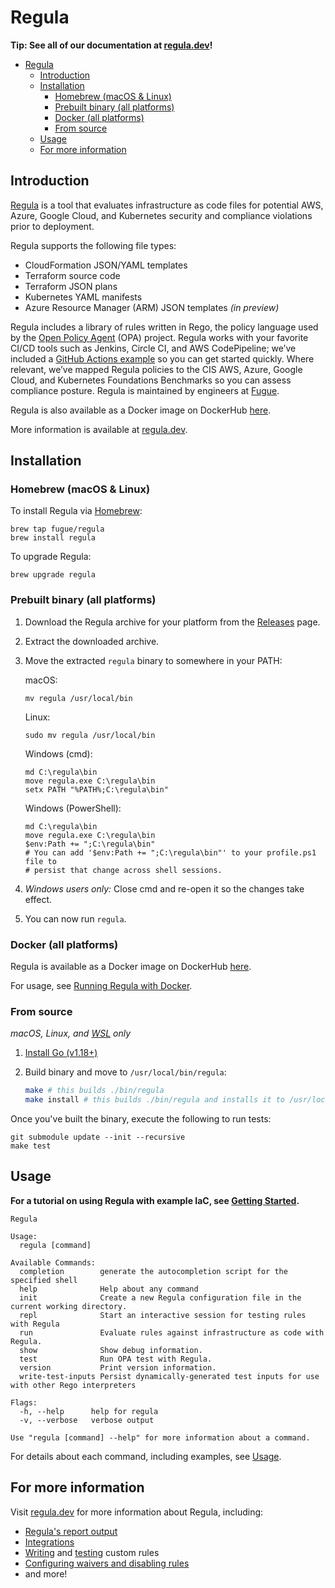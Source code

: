 # Regula

**Tip: See all of our documentation at [regula.dev](https://regula.dev)!**

- [Regula](#regula)
  - [Introduction](#introduction)
  - [Installation](#installation)
    - [Homebrew (macOS & Linux)](#homebrew-macos--linux)
    - [Prebuilt binary (all platforms)](#prebuilt-binary-all-platforms)
    - [Docker (all platforms)](#docker-all-platforms)
    - [From source](#from-source)
  - [Usage](#usage)
  - [For more information](#for-more-information)

## Introduction

[Regula](https://regula.dev) is a tool that evaluates infrastructure as code files for potential AWS, Azure, Google Cloud, and Kubernetes security and compliance violations prior to deployment.

Regula supports the following file types:

- CloudFormation JSON/YAML templates
- Terraform source code
- Terraform JSON plans
- Kubernetes YAML manifests
- Azure Resource Manager (ARM) JSON templates _(in preview)_

Regula includes a library of rules written in Rego, the policy language used by the [Open Policy Agent](https://www.openpolicyagent.org/) (OPA) project. Regula works with your favorite CI/CD tools such as Jenkins, Circle CI, and AWS CodePipeline; we’ve included a [GitHub Actions example](https://github.com/fugue/regula-action) so you can get started quickly. Where relevant, we’ve mapped Regula policies to the CIS AWS, Azure, Google Cloud, and Kubernetes Foundations Benchmarks so you can assess compliance posture. Regula is maintained by engineers at [Fugue](https://fugue.co).

Regula is also available as a Docker image on DockerHub [here](https://hub.docker.com/r/fugue/regula).

More information is available at [regula.dev](https://regula.dev).

## Installation

### Homebrew (macOS & Linux)

To install Regula via [Homebrew](https://brew.sh/):

```
brew tap fugue/regula
brew install regula
```

To upgrade Regula:

```
brew upgrade regula
```

### Prebuilt binary (all platforms)

1. Download the Regula archive for your platform from the [Releases](https://github.com/fugue/regula/releases) page.
2. Extract the downloaded archive.
3. Move the extracted `regula` binary to somewhere in your PATH:

    macOS:

    ```
    mv regula /usr/local/bin
    ```

    Linux:

    ```
    sudo mv regula /usr/local/bin
    ```

    Windows (cmd):

    ```
    md C:\regula\bin
    move regula.exe C:\regula\bin
    setx PATH "%PATH%;C:\regula\bin"
    ```

    Windows (PowerShell):

    ```
    md C:\regula\bin
    move regula.exe C:\regula\bin
    $env:Path += ";C:\regula\bin"
    # You can add '$env:Path += ";C:\regula\bin"' to your profile.ps1 file to
    # persist that change across shell sessions.
    ```

4. _Windows users only:_ Close cmd and re-open it so the changes take effect.
5. You can now run `regula`.

### Docker (all platforms)

Regula is available as a Docker image on DockerHub [here](https://hub.docker.com/r/fugue/regula).

For usage, see [Running Regula with Docker](https://regula.dev/usage.html#running-regula-with-docker).

### From source

_macOS, Linux, and [WSL](https://docs.microsoft.com/en-us/windows/wsl/install) only_

1. [Install Go (v1.18+)](https://go.dev/doc/install)

2. Build binary and move to `/usr/local/bin/regula`:

    ```bash
    make # this builds ./bin/regula
    make install # this builds ./bin/regula and installs it to /usr/local/bin/regula
    ```

Once you've built the binary, execute the following to run tests:

```
git submodule update --init --recursive
make test
```

## Usage

**For a tutorial on using Regula with example IaC, see [Getting Started](https://regula.dev/getting-started.html#tutorial-run-regula-locally-on-terraform-iac).**

```
Regula

Usage:
  regula [command]

Available Commands:
  completion        generate the autocompletion script for the specified shell
  help              Help about any command
  init              Create a new Regula configuration file in the current working directory.
  repl              Start an interactive session for testing rules with Regula
  run               Evaluate rules against infrastructure as code with Regula.
  show              Show debug information.
  test              Run OPA test with Regula.
  version           Print version information.
  write-test-inputs Persist dynamically-generated test inputs for use with other Rego interpreters

Flags:
  -h, --help      help for regula
  -v, --verbose   verbose output

Use "regula [command] --help" for more information about a command.
```

For details about each command, including examples, see [Usage](https://regula.dev/usage.html).

## For more information

Visit [regula.dev](https://regula.dev) for more information about Regula, including:

- [Regula's report output](https://regula.dev/report.html)
- [Integrations](https://regula.dev/integrations/conftest.html)
- [Writing](https://regula.dev/development/writing-rules.html) and [testing](https://regula.dev/development/testing-rules.html) custom rules
- [Configuring waivers and disabling rules](https://regula.dev/configuration.html)
- and more!


[opa]: https://www.openpolicyagent.org/
[fregot]: https://github.com/fugue/fregot
[CloudFormation]: https://docs.aws.amazon.com/cloudformation/
[Terraform]: https://www.terraform.io/
[Rego]: https://www.openpolicyagent.org/docs/latest/policy-language/
[Fugue Custom Rules]: https://docs.fugue.co/rules.html
[Conftest]: https://github.com/open-policy-agent/conftest
